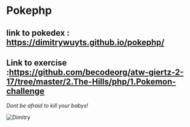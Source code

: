 # Pokephp

## link to pokedex : https://dimitrywuyts.github.io/pokephp/


## Link to exercise :https://github.com/becodeorg/atw-giertz-2-17/tree/master/2.The-Hills/php/1.Pokemon-challenge



*Dont be afraid to kill your babys!*

![Dimitry](https://pics.me.me/so-youre-telling-me-buildingawallisimmoral-but-killing-babies-is-a-47381539.png)
